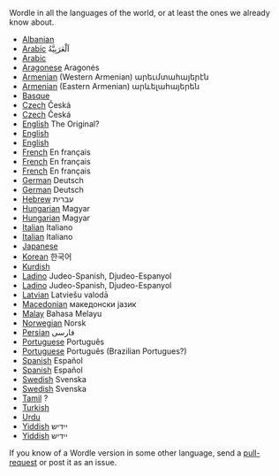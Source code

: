 
Wordle in all the languages of the world, or at least the ones we already know about.

* [Albanian](https://luaj.live/)
* [Arabic](https://arwordle.netlify.app/) اَلْعَرَبِيَّةُ
* [Arabic](https://www.kalimah.xyz/)
* [Aragonese](https://paroletas-wordle.religada.com/) Aragonés
* [Armenian](http://www.parig.xyz/) (Western Armenian)           արեւմտահայերէն
* [Armenian](https://gagikm.github.io/bardl/) (Eastern Armenian) արևելահայերեն
* [Basque](https://wordle.talaios.coop/)
* [Czech](https://slovo.ppolivka.com/)  Česká
* [Czech](https://hadejslova.cz/) Česká
* [English](https://www.powerlanguage.co.uk/wordle/) The Original?
* [English](https://wordle.hannahmariepark.com/)
* [English](https://wordlegame.org/)
* [French](https://www.solitaire-play.com/lemot/) En français
* [French](https://wordlegame.org/wordle-in-french) En français
* [French](https://wordle.louan.me/) En français
* [German](https://wordle.uber.space/) Deutsch
* [German](https://wordlegame.org/wordle-in-german) Deutsch
* [Hebrew](https://meduyeket.net/) עברית
* [Hungarian](https://szozat.miklosdanka.com/) Magyar
* [Hungarian](https://jealousmarkup.xyz/szofejto/) Magyar
* [Italian](https://sebastianomorando.github.io/wordle-it/) Italiano
* [Italian](https://wordlegame.org/wordle-in-italian) Italiano
* [Japanese](https://aseruneko.github.io/WORDLEja/)
* [Korean](https://danwordle.vercel.app/) 한국어
* [Kurdish](https://f.github.io/wordle-kurdi/)
* [Ladino](https://ladino.szabgab.com/wordle/) Judeo-Spanish, Djudeo-Espanyol
* [Ladino](https://f.github.io/wordle-ladino/) Judeo-Spanish, Djudeo-Espanyol
* [Latvian](https://wordle.lielakeda.lv/) Latviešu valodā
* [Macedonian](https://zborle.mk/) македонски јазик
* [Malay](https://malay-wordle.netlify.app/) Bahasa Melayu
* [Norwegian](https://www.wordle.lol/) Norsk
* [Persian](https://www.vaajoor.ir/) فارسی
* [Portuguese](https://wordlegame.org/wordle-in-portuguese) Português
* [Portuguese](https://term.ooo/) Português  (Brazilian Portugues?)
* [Spanish](https://wordle.danielfrg.com/) Español
* [Spanish](https://wordlegame.org/wordle-in-spanish) Español
* [Swedish](https://ordsnille.brusman.se/) Svenska
* [Swedish](https://ordlig.se/) Svenska
* [Tamil](https://tamilwordle-maleycpqdq-el.a.run.app/) ?
* [Turkish](https://f.github.io/wordle-tr/)
* [Urdu](https://urdle.chaoticity.com/)
* [Yiddish](https://www.jiconway.com/vertl/)  יידיש
* [Yiddish](https://greenwichmeanti.me/wordle/)  יידיש

If you know of a Wordle version in some other language, send a <a href="https://github.com/szabgab/wordle">pull-request</a> or post it as an issue.


